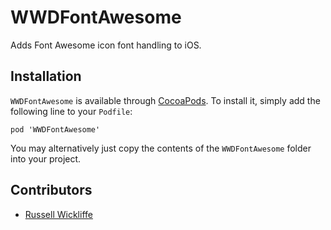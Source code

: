 # WWDFontAwesome

Adds Font Awesome icon font handling to iOS.

## Installation

`WWDFontAwesome` is available through [CocoaPods](http://cocoapods.org). To install
it, simply add the following line to your `Podfile`:

```
pod 'WWDFontAwesome'
```

You may alternatively just copy the contents of the `WWDFontAwesome` folder into your project.

## Contributors

* [Russell Wickliffe](https://github.com/rwickliffe)
